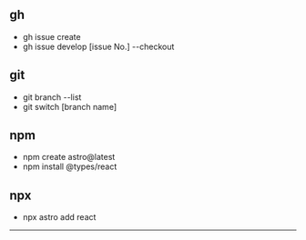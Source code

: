 ## gh
- gh issue create
- gh issue develop [issue No.] --checkout


## git
- git branch --list
- git switch [branch name]


## npm
- npm create astro@latest
- npm install @types/react

## npx
- npx astro add react

---
